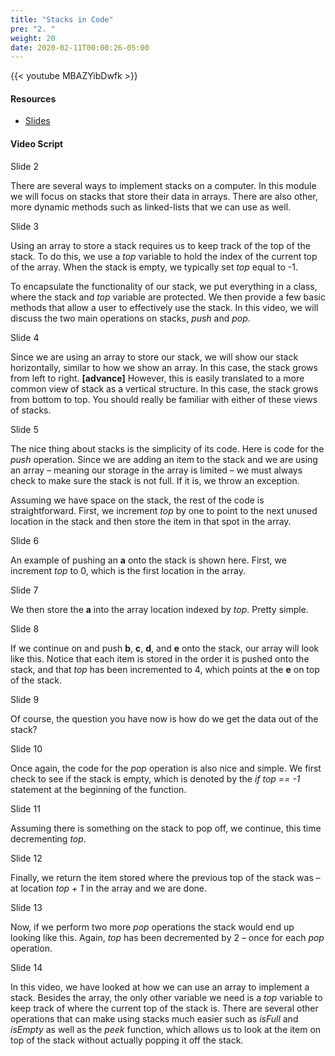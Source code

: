 ```yaml
---
title: "Stacks in Code"
pre: "2. "
weight: 20
date: 2020-02-11T00:00:26-05:00
---
```


{{< youtube MBAZYibDwfk >}}

#### Resources

* [Slides](/3-cc310/05-stacks/02-stacks-in-code-slides.pptx)

#### Video Script

Slide 2

There are several ways to implement stacks on a computer. In this module we will
focus on stacks that store their data in arrays. There are also other, more
dynamic methods such as linked-lists that we can use as well.

Slide 3

Using an array to store a stack requires us to keep track of the top of the
stack. To do this, we use a *top* variable to hold the index of the current top
of the array. When the stack is empty, we typically set *top* equal to -1.

To encapsulate the functionality of our stack, we put everything in a class,
where the stack and *top* variable are protected. We then provide a few basic
methods that allow a user to effectively use the stack. In this video, we will
discuss the two main operations on stacks, *push* and *pop*.

Slide 4

Since we are using an array to store our stack, we will show our stack
horizontally, similar to how we show an array. In this case, the stack grows
from left to right. **[advance]** However, this is easily translated to a more
common view of stack as a vertical structure. In this case, the stack grows from
bottom to top. You should really be familiar with either of these views of
stacks.

Slide 5

The nice thing about stacks is the simplicity of its code. Here is code for the
*push* operation. Since we are adding an item to the stack and we are using an
array – meaning our storage in the array is limited – we must always check to
make sure the stack is not full. If it is, we throw an exception.

Assuming we have space on the stack, the rest of the code is straightforward.
First, we increment *top* by one to point to the next unused location in the
stack and then store the item in that spot in the array.

Slide 6

An example of pushing an **a** onto the stack is shown here. First, we increment
*top* to 0, which is the first location in the array.

Slide 7

We then store the **a** into the array location indexed by *top*. Pretty simple.

Slide 8

If we continue on and push **b**, **c**, **d**, and **e** onto the stack, our
array will look like this. Notice that each item is stored in the order it is
pushed onto the stack, and that *top* has been incremented to 4, which points at
the **e** on top of the stack.

Slide 9

Of course, the question you have now is how do we get the data out of the stack?

Slide 10

Once again, the code for the *pop* operation is also nice and simple. We first
check to see if the stack is empty, which is denoted by the *if top == -1*
statement at the beginning of the function.

Slide 11

Assuming there is something on the stack to pop off, we continue, this time
decrementing *top*.

Slide 12

Finally, we return the item stored where the previous top of the stack was – at
location *top + 1* in the array and we are done.

Slide 13

Now, if we perform two more *pop* operations the stack would end up looking like
this. Again, *top* has been decremented by 2 – once for each *pop* operation.

Slide 14

In this video, we have looked at how we can use an array to implement a stack.
Besides the array, the only other variable we need is a *top* variable to keep
track of where the current top of the stack is. There are several other
operations that can make using stacks much easier such as *isFull* and *isEmpty*
as well as the *peek* function, which allows us to look at the item on top of
the stack without actually popping it off the stack.

